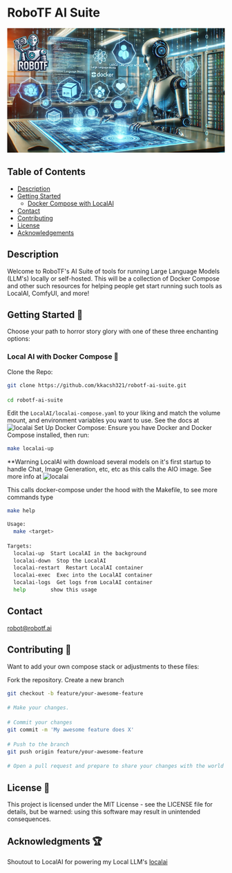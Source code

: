 <!-- markdownlint-disable-file MD013-->
# RoboTF AI Suite

![RoboTF AI Suite](images/robotf-suite.jpg)

## Table of Contents

- [Description](#description)
- [Getting Started](#getting-started-🧹)
  - [Docker Compose with LocalAI](#local-ai-with-docker-compose-🖤)
- [Contact](#contact)
- [Contributing](#contributing-👥)
- [License](#license-📜)
- [Acknowledgements](#acknowledgments-🏆)

## Description

Welcome to RoboTF's AI Suite of tools for running Large Language Models (LLM's) locally or self-hosted. This will be a collection of Docker Compose and other such resources for helping people get start running such tools as LocalAI, ComfyUI, and more!

## Getting Started 🧹

Choose your path to horror story glory with one of these three enchanting options:

### Local AI with Docker Compose 🖤

Clone the Repo:

```bash
git clone https://github.com/kkacsh321/robotf-ai-suite.git

cd robotf-ai-suite
```

Edit the `LocalAI/localai-compose.yaml` to your liking and match the volume mount, and environment variables you want to use. See the docs at ![localai](https://localai.io)
Set Up Docker Compose: Ensure you have Docker and Docker Compose installed, then run:

```bash
make localai-up
```

**Warning LocalAI with download several models on it's first startup to handle Chat, Image Generation, etc, etc as this calls the AIO image. See more info at ![localai](https://localai.io)

This calls docker-compose under the hood with the Makefile, to see more commands type

```bash
make help
```

```bash
Usage:
  make <target>

Targets:
  localai-up  Start LocalAI in the background
  localai-down  Stop the LocalAI
  localai-restart  Restart LocalAI container
  localai-exec  Exec into the LocalAI container
  localai-logs  Get logs from LocalAI container
  help        show this usage
```

## Contact

<robot@robotf.ai>

## Contributing 👥

Want to add your own compose stack or adjustments to these files:

Fork the repository.
Create a new branch

```bash
git checkout -b feature/your-awesome-feature

# Make your changes.

# Commit your changes 
git commit -m 'My awesome feature does X'

# Push to the branch 
git push origin feature/your-awesome-feature

# Open a pull request and prepare to share your changes with the world after approval from codeowners.
```

## License 📜

This project is licensed under the MIT License - see the LICENSE file for details, but be warned: using this software may result in unintended consequences.

## Acknowledgments 🏆

Shoutout to LocalAI for powering my Local LLM's [localai](https://localai.io)


